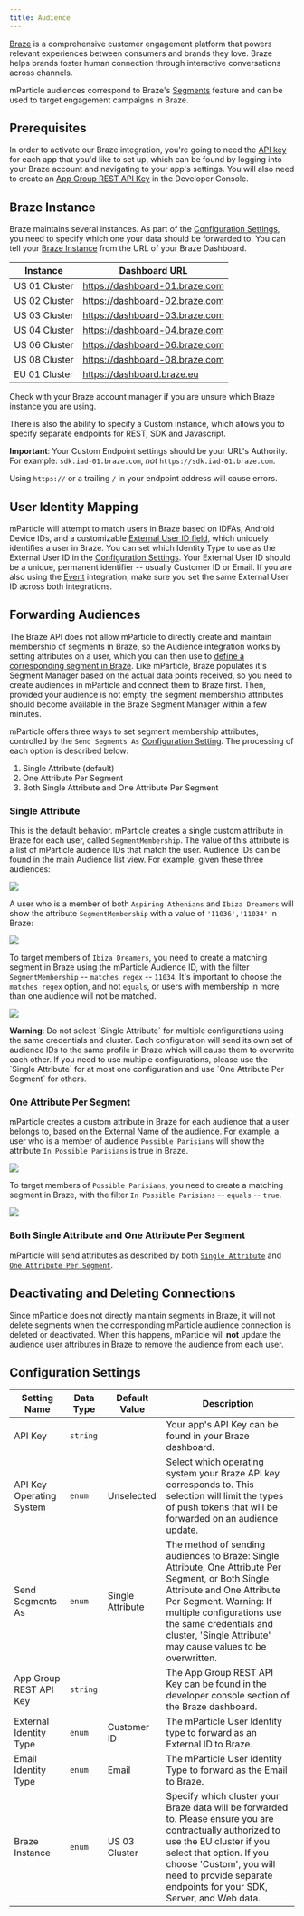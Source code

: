 ```yaml
---
title: Audience
---
```


[Braze](https://www.braze.com/) is a comprehensive customer engagement platform that powers relevant experiences between consumers and brands they love. Braze helps brands foster human connection through interactive conversations across channels.

mParticle audiences correspond to Braze's [Segments](https://www.braze.com/docs/user_guide/engagement_tools/segments/creating_a_segment/) feature and can be used to target engagement campaigns in Braze.

## Prerequisites

In order to activate our Braze integration, you're going to need the [API key](https://www.braze.com/docs/developer_guide/platform_wide/app_group_configuration/#step-2-add-your-apps) for each app that you'd like to set up, which can be found by logging into your Braze account and navigating to your app's settings. You will also need to create an [App Group REST API Key](https://www.braze.com/docs/developer_guide/rest_api/basics/#app-group-rest-api-keys) in the Developer Console.

## Braze Instance

Braze maintains several instances. As part of the [Configuration Settings](#configuration-settings), you need to specify which one your data should be forwarded to.  You can tell your [Braze Instance](https://www.braze.com/docs/user_guide/administrative/access_braze/braze_instances/) from the URL of your Braze Dashboard.

| Instance | Dashboard URL |
| ------   | ------  |
| US 01 Cluster | https://dashboard-01.braze.com |
| US 02 Cluster | https://dashboard-02.braze.com |
| US 03 Cluster | https://dashboard-03.braze.com |
| US 04 Cluster | https://dashboard-04.braze.com |
| US 06 Cluster | https://dashboard-06.braze.com |
| US 08 Cluster | https://dashboard-08.braze.com |
| EU 01 Cluster | https://dashboard.braze.eu |

Check with your Braze account manager if you are unsure which Braze instance you are using.

There is also the ability to specify a Custom instance, which allows you to specify separate endpoints for REST, SDK and Javascript.

<aside class="warning">
<b>Important</b>: Your Custom Endpoint settings should be your URL's Authority. For example: <code>sdk.iad-01.braze.com</code>, <i>not</i> <code>https://sdk.iad-01.braze.com</code>.

Using `https://` or a trailing `/` in your endpoint address will cause errors.
</aside>

## User Identity Mapping

mParticle will attempt to match users in Braze based on IDFAs, Android Device IDs, and a customizable [External User ID field](https://www.braze.com/documentation/REST_API/#external-user-id-explanation), which uniquely identifies a user in Braze. You can set which Identity Type to use as the External User ID in the [Configuration Settings](#configuration-settings). Your External User ID should be a unique, permanent identifier -- usually Customer ID or Email. If you are also using the [Event](/integrations/braze/event) integration, make sure you set the same External User ID across both integrations.

## Forwarding Audiences

The Braze API does not allow mParticle to directly create and maintain membership of segments in Braze, so the Audience integration works by setting attributes on a user, which you can then use to [define a corresponding segment in Braze](https://www.braze.com/docs/user_guide/engagement_tools/segments/creating_a_segment/). Like mParticle, Braze populates it's Segment Manager based on the actual data points received, so you need to create audiences in mParticle and connect them to Braze first. Then, provided your audience is not empty, the segment membership attributes should become available in the Braze Segment Manager within a few minutes.

mParticle offers three ways to set segment membership attributes, controlled by the `Send Segments As` [Configuration Setting](#configuration-settings).  The processing of each option is described below:

1. Single Attribute (default)
2. One Attribute Per Segment
3. Both Single Attribute and One Attribute Per Segment

### Single Attribute

This is the default behavior.  mParticle creates a single custom attribute in Braze for each user, called `SegmentMembership`. The value of this attribute is a list of mParticle audience IDs that match the user. Audience IDs can be found in the main Audience list view. For example, given these three audiences:

![](/images/mparticle-audience-ids.png)

A user who is a member of both `Aspiring Athenians` and `Ibiza Dreamers` will show the attribute `SegmentMembership` with a value of `'11036','11034'` in Braze:

![](/images/braze-segment-membership-user-search.png)

To target members of `Ibiza Dreamers`, you need to create a matching segment in Braze using the mParticle Audience ID,
with the filter `SegmentMembership` -- `matches regex` -- `11034`. It's important to choose the `matches regex` option, and not `equals`, or users with membership in more than one audience will not be matched.

![](/images/braze-ibiza-dreamers-condition.png)

<aside class="warning"><b>Warning</b>: Do not select `Single Attribute` for multiple configurations using the same credentials and cluster. Each configuration will send its own set of audience IDs to the same profile in Braze which will cause them to overwrite each other. If you need to use multiple configurations, please use the `Single Attribute` for at most one configuration and use `One Attribute Per Segment` for others.</aside>

### One Attribute Per Segment

mParticle creates a custom attribute in Braze for each audience that a user belongs to, based on the External Name of the audience. For example, a user who is a member of audience `Possible Parisians` will show the attribute `In Possible Parisians` is true in Braze.

![](/images/braze-segment-member-bool-user-search.png)

To target members of `Possible Parisians`, you need to create a matching segment in Braze, with the filter `In Possible Parisians` -- `equals` -- `true`.

![](/images/braze-possible-parisians-condition.png)

### Both Single Attribute and One Attribute Per Segment

mParticle will send attributes as described by both [`Single Attribute`](#single-attribute) and [`One Attribute Per Segment`](#one-attribute-per-segment).

## Deactivating and Deleting Connections

Since mParticle does not directly maintain segments in Braze, it will not delete segments when the corresponding mParticle audience connection is deleted or deactivated. When this happens, mParticle will **not** update the audience user attributes in Braze to remove the audience from each user.

## Configuration Settings

Setting Name | Data Type | Default Value | Description
|---|---|---|---
API Key | `string` | | Your app's API Key can be found in your Braze dashboard.
API Key Operating System | `enum` | Unselected | Select which operating system your Braze API key corresponds to. This selection will limit the types of push tokens that will be forwarded on an audience update.
Send Segments As | `enum`| Single Attribute | The method of sending audiences to Braze:  Single Attribute, One Attribute Per Segment, or Both Single Attribute and One Attribute Per Segment.  Warning: If multiple configurations use the same credentials and cluster, 'Single Attribute' may cause values to be overwritten.
App Group REST API Key | `string`| | The App Group REST API Key can be found in the developer console section of the Braze dashboard.
External Identity Type | `enum` | Customer ID | The mParticle User Identity type to forward as an External ID to Braze.
Email Identity Type | `enum` | Email | The mParticle User Identity Type to forward as the Email to Braze.
Braze Instance | `enum` | US 03 Cluster | Specify which cluster your Braze data will be forwarded to. Please ensure you are contractually authorized to use the EU cluster if you select that option. If you choose 'Custom', you will need to provide separate endpoints for your SDK, Server, and Web data.
